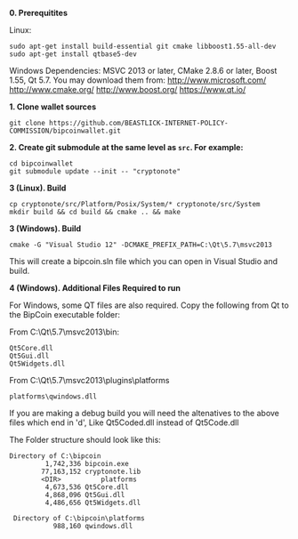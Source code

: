 **0. Prerequitites**

Linux:
```
sudo apt-get install build-essential git cmake libboost1.55-all-dev
sudo apt-get install qtbase5-dev
```

Windows Dependencies: MSVC 2013 or later, CMake 2.8.6 or later, Boost 1.55, Qt 5.7. You may download them from:
http://www.microsoft.com/
http://www.cmake.org/
http://www.boost.org/
https://www.qt.io/

**1. Clone wallet sources**

```
git clone https://github.com/BEASTLICK-INTERNET-POLICY-COMMISSION/bipcoinwallet.git
```


**2. Create git submodule at the same level as `src`. For example:**

```
cd bipcoinwallet
git submodule update --init -- "cryptonote"
```

**3 (Linux). Build**

```
cp cryptonote/src/Platform/Posix/System/* cryptonote/src/System
mkdir build && cd build && cmake .. && make
```

**3 (Windows). Build**

```
cmake -G "Visual Studio 12" -DCMAKE_PREFIX_PATH=C:\Qt\5.7\msvc2013
```
This will create a bipcoin.sln file which you can open in Visual Studio and build.

**4 (Windows). Additional Files Required to run**

For Windows, some QT files are also required. Copy the following from Qt to the BipCoin executable folder:

From C:\Qt\5.7\msvc2013\bin:
```
Qt5Core.dll
Qt5Gui.dll
Qt5Widgets.dll
```
From C:\Qt\5.7\msvc2013\plugins\platforms
```
platforms\qwindows.dll
```
If you are making a debug build you will need the altenatives to the above files which end in 'd', Like Qt5Coded.dll instead of Qt5Code.dll

The Folder structure should look like this:
```
Directory of C:\bipcoin
         1,742,336 bipcoin.exe
        77,163,152 cryptonote.lib
        <DIR>          platforms
         4,673,536 Qt5Core.dll
         4,868,096 Qt5Gui.dll
         4,486,656 Qt5Widgets.dll

 Directory of C:\bipcoin\platforms
           988,160 qwindows.dll
```
